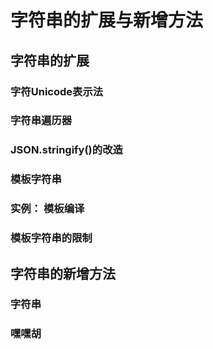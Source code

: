 # 字符串的扩展与新增方法

## 字符串的扩展

### 字符Unicode表示法

### 字符串遍历器

### JSON.stringify()的改造

### 模板字符串

### 实例： 模板编译

### 模板字符串的限制

## 字符串的新增方法

### 字符串

### 嘿嘿胡

